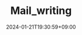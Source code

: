 ---
weight: 999
title: "Mail_writing"
description: ""
icon: "article"
date: "2024-01-21T19:30:59+09:00"
lastmod: "2024-01-21T19:30:59+09:00"
draft: true
toc: true
---